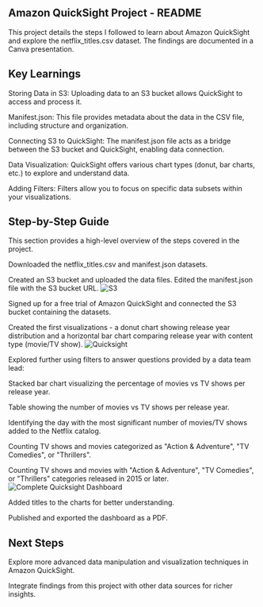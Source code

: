 ## Amazon QuickSight Project - README

This project details the steps I followed to learn about Amazon QuickSight and explore the netflix_titles.csv dataset. The findings are documented in a Canva presentation.

## Key Learnings

Storing Data in S3: Uploading data to an S3 bucket allows QuickSight to access and process it.

Manifest.json: This file provides metadata about the data in the CSV file, including structure and organization.

Connecting S3 to QuickSight: The manifest.json file acts as a bridge between the S3 bucket and QuickSight, enabling data connection.

Data Visualization: QuickSight offers various chart types (donut, bar charts, etc.) to explore and understand data.

Adding Filters: Filters allow you to focus on specific data subsets within your visualizations.

## Step-by-Step Guide

This section provides a high-level overview of the steps covered in the project.

Downloaded the netflix_titles.csv and manifest.json datasets.

Created an S3 bucket and uploaded the data files. Edited the manifest.json file with the S3 bucket URL.
![S3](https://github.com/njange/AWS-Quicksight-Netflix-data/assets/128843179/9023ca36-b478-44bb-a968-54197a22f50c)


Signed up for a free trial of Amazon QuickSight and connected the S3 bucket containing the datasets.

Created the first visualizations - a donut chart showing release year distribution and a horizontal bar chart comparing release year with content type (movie/TV show).
![Quicksight](https://github.com/njange/AWS-Quicksight-Netflix-data/assets/128843179/525afc62-e5f6-4ef0-a308-02522c2d4f43)


Explored further using filters to answer questions provided by a data team lead:

Stacked bar chart visualizing the percentage of movies vs TV shows per release year.

Table showing the number of movies vs TV shows per release year.

Identifying the day with the most significant number of movies/TV shows added to the Netflix catalog.

Counting TV shows and movies categorized as "Action & Adventure", "TV Comedies", or "Thrillers".

Counting TV shows and movies with "Action & Adventure", "TV Comedies", or "Thrillers" categories released in 2015 or later.
![Complete Quicksight Dashboard](https://github.com/njange/AWS-Quicksight-Netflix-data/assets/128843179/e5635ba4-53a6-438b-9ce9-7919c6f1ab13)


Added titles to the charts for better understanding.

Published and exported the dashboard as a PDF.

## Next Steps

Explore more advanced data manipulation and visualization techniques in Amazon QuickSight.

Integrate findings from this project with other data sources for richer insights.
